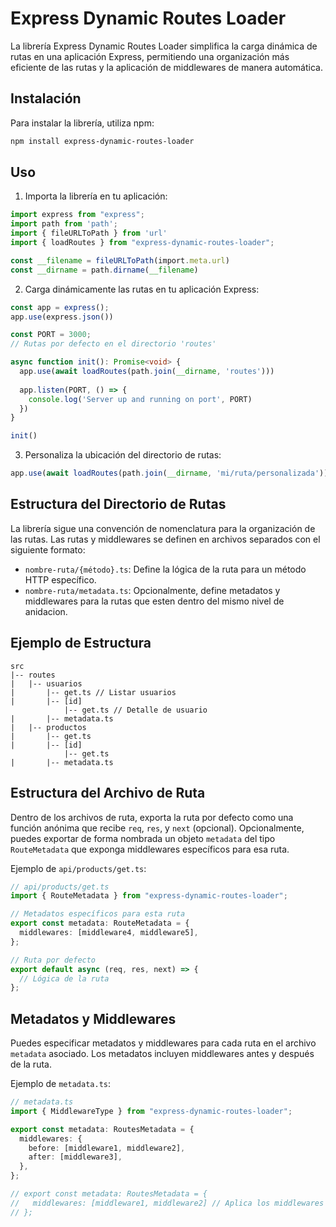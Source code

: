 # Express Dynamic Routes Loader

La librería Express Dynamic Routes Loader simplifica la carga dinámica de rutas en una aplicación Express, permitiendo una organización más eficiente de las rutas y la aplicación de middlewares de manera automática.

## Instalación

Para instalar la librería, utiliza npm:

```bash
npm install express-dynamic-routes-loader
```

## Uso

1. Importa la librería en tu aplicación:

```typescript
import express from "express";
import path from 'path';
import { fileURLToPath } from 'url'
import { loadRoutes } from "express-dynamic-routes-loader";

const __filename = fileURLToPath(import.meta.url)
const __dirname = path.dirname(__filename)
```

2. Carga dinámicamente las rutas en tu aplicación Express:

```typescript
const app = express();
app.use(express.json())

const PORT = 3000;
// Rutas por defecto en el directorio 'routes'

async function init(): Promise<void> {
  app.use(await loadRoutes(path.join(__dirname, 'routes')))
  
  app.listen(PORT, () => {
    console.log('Server up and running on port', PORT)
  })
}

init()
```

3. Personaliza la ubicación del directorio de rutas:

```typescript
app.use(await loadRoutes(path.join(__dirname, 'mi/ruta/personalizada')))
```

## Estructura del Directorio de Rutas

La librería sigue una convención de nomenclatura para la organización de las rutas. Las rutas y middlewares se definen en archivos separados con el siguiente formato:

- `nombre-ruta/{método}.ts`: Define la lógica de la ruta para un método HTTP específico.
- `nombre-ruta/metadata.ts`: Opcionalmente, define metadatos y middlewares para la rutas que esten dentro del mismo nivel de anidacion.

## Ejemplo de Estructura

```plaintext
src
|-- routes
|   |-- usuarios
|       |-- get.ts // Listar usuarios
|       |-- [id]
            |-- get.ts // Detalle de usuario
|       |-- metadata.ts
|   |-- productos
|       |-- get.ts
|       |-- [id]
            |-- get.ts
|       |-- metadata.ts
```

## Estructura del Archivo de Ruta

Dentro de los archivos de ruta, exporta la ruta por defecto como una función anónima que recibe `req`, `res`, y `next` (opcional). Opcionalmente, puedes exportar de forma nombrada un objeto `metadata` del tipo `RouteMetadata` que exponga middlewares específicos para esa ruta.

Ejemplo de `api/products/get.ts`:

```typescript
// api/products/get.ts
import { RouteMetadata } from "express-dynamic-routes-loader";

// Metadatos específicos para esta ruta
export const metadata: RouteMetadata = {
  middlewares: [middleware4, middleware5],
};

// Ruta por defecto
export default async (req, res, next) => {
  // Lógica de la ruta
};
```


## Metadatos y Middlewares

Puedes especificar metadatos y middlewares para cada ruta en el archivo `metadata` asociado. Los metadatos incluyen middlewares antes y después de la ruta.

Ejemplo de `metadata.ts`:

```typescript
// metadata.ts
import { MiddlewareType } from "express-dynamic-routes-loader";

export const metadata: RoutesMetadata = {
  middlewares: {
    before: [middleware1, middleware2],
    after: [middleware3],
  },
};

// export const metadata: RoutesMetadata = {
//   middlewares: [middleware1, middleware2] // Aplica los middlewares antes del handler principal de la ruta
// };
```

